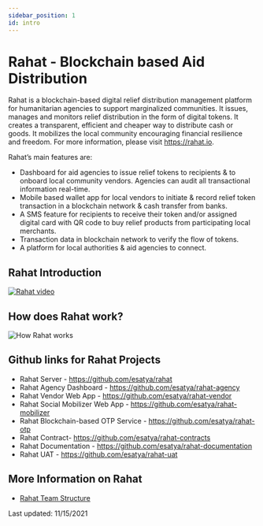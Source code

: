 ```yaml
---
sidebar_position: 1
id: intro
---
```


# Rahat - Blockchain based Aid Distribution

Rahat is a blockchain-based digital relief distribution management platform for humanitarian agencies to support marginalized communities. It issues, manages and monitors relief distribution in the form of digital tokens. It creates a transparent, efficient and cheaper way to distribute cash or goods. It mobilizes the local community encouraging financial resilience and freedom. For more information, please visit https://rahat.io.

Rahat’s main features are:

- Dashboard for aid agencies to issue relief tokens to recipients & to onboard local community vendors. Agencies can audit all transactional information real-time.
- Mobile based wallet app for local vendors to initiate & record relief token transaction in a blockchain network & cash transfer from banks.
- A SMS feature for recipients to receive their token and/or assigned digital card with QR code to buy relief products from participating local merchants.
- Transaction data in blockchain network to verify the flow of tokens.
- A platform for local authorities & aid agencies to connect.

## Rahat Introduction

[![Rahat video](https://pbs.twimg.com/media/EjL6G-iVcAAO6DC?format=jpg&name=large)](http://www.youtube.com/watch?v=L5x8niArqgs "Rahat video")

## How does Rahat work?

![How Rahat works](https://rahatapp.com/images/Rahat-Ecosystem.png)

## Github links for Rahat Projects

- Rahat Server - https://github.com/esatya/rahat
- Rahat Agency Dashboard - https://github.com/esatya/rahat-agency
- Rahat Vendor Web App - https://github.com/esatya/rahat-vendor
- Rahat Social Mobilizer Web App - https://github.com/esatya/rahat-mobilizer
- Rahat Blockchain-based OTP Service - https://github.com/esatya/rahat-otp
- Rahat Contract- https://github.com/esatya/rahat-contracts
- Rahat Documentation - https://github.com/esatya/rahat-documentation
- Rahat UAT - https://github.com/esatya/rahat-uat

## More Information on Rahat

- [Rahat Team Structure](/docs/rahat-team)

Last updated: 11/15/2021

